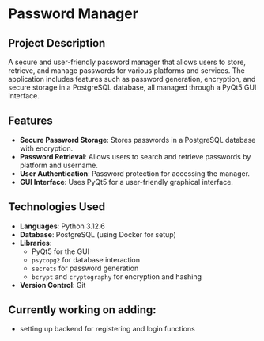 # Password Manager

## Project Description
A secure and user-friendly password manager that allows users to store, retrieve, and manage passwords for various platforms and services. The application includes features such as password generation, encryption, and secure storage in a PostgreSQL database, all managed through a PyQt5 GUI interface.

## Features
- **Secure Password Storage**: Stores passwords in a PostgreSQL database with encryption.
- **Password Retrieval**: Allows users to search and retrieve passwords by platform and username.
- **User Authentication**: Password protection for accessing the manager.
- **GUI Interface**: Uses PyQt5 for a user-friendly graphical interface.

## Technologies Used
- **Languages**: Python 3.12.6
- **Database**: PostgreSQL (using Docker for setup)
- **Libraries**:
  - PyQt5 for the GUI
  - `psycopg2` for database interaction
  - `secrets` for password generation
  - `bcrypt` and `cryptography` for encryption and hashing
- **Version Control**: Git




## Currently working on adding:
- setting up backend for registering and login functions

